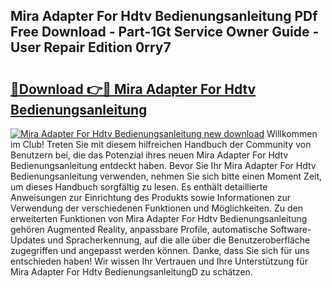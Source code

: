 ## Mira Adapter For Hdtv Bedienungsanleitung PDf Free Download - Part-1Gt Service Owner Guide - User Repair Edition 0rry7

# <h2><a href="http://df4i6l.blite.top/?on=Mira+Adapter+For+Hdtv+Bedienungsanleitung">🔗Download 👉🔴 Mira Adapter For Hdtv Bedienungsanleitung</a></h2>

[![Mira Adapter For Hdtv Bedienungsanleitung new download](https://i.imgur.com/lujVjoI.png)](http://df4i6l.blite.top/?on=Mira+Adapter+For+Hdtv+Bedienungsanleitung)
Willkommen im Club! Treten Sie mit diesem hilfreichen Handbuch der Community von Benutzern bei, die das Potenzial ihres neuen Mira Adapter For Hdtv Bedienungsanleitung entdeckt haben. Bevor Sie Ihr Mira Adapter For Hdtv Bedienungsanleitung verwenden, nehmen Sie sich bitte einen Moment Zeit, um dieses Handbuch sorgfältig zu lesen. Es enthält detaillierte Anweisungen zur Einrichtung des Produkts sowie Informationen zur Verwendung der verschiedenen Funktionen und Möglichkeiten. Zu den erweiterten Funktionen von Mira Adapter For Hdtv Bedienungsanleitung gehören Augmented Reality, anpassbare Profile, automatische Software-Updates und Spracherkennung, auf die alle über die Benutzeroberfläche zugegriffen und angepasst werden können. Danke, dass Sie sich für uns entschieden haben! Wir wissen Ihr Vertrauen und Ihre Unterstützung für Mira Adapter For Hdtv BedienungsanleitungD zu schätzen.
